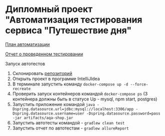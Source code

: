 # **Дипломный проект "Автоматизация тестирования сервиса "Путешествие дня"**

[План автоматизации](https://github.com/Yuliyarubtsova/Diplom/blob/master/Plan.md)

[Отчет о проведенном тестировании](https://github.com/Yuliyarubtsova/Diplom/blob/master/DiplomDocuments/Report.md)

Запуск автотестов
1. Склонировать [репозиторий](https://github.com/Yuliyarubtsova/Diplom.git)
1. Открыть проект в программе IntelliJIdea 
1. В терминале запустить команду `docker-compose up -d --force-recreate`
1. Проверить запуск контейнеров командой `docker-compose ps` (3 контейнера должны быть в статусе Up - mysql, npm start, postgres)
1. Запустить приложение командой `java -Dspring.datasource.url=jdbc:mysql://localhost:3306/app -Dspring.datasource.username=user -Dspring.datasource.password=pass -jar artifacts/aqa-shop.jar`
1. Запустить автотесты командой - `gradlew clean test`
1. Запустить отчет по автотестам - `gradlew allureReport`


